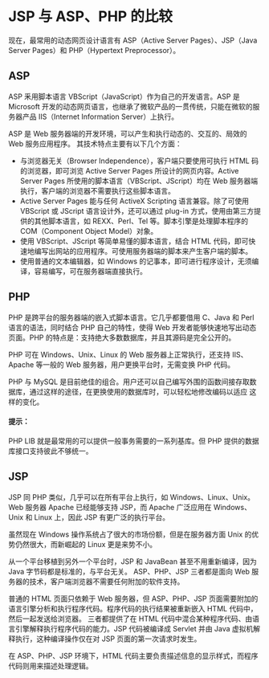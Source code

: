 # JSP 与 ASP、PHP 的比较

现在，最常用的动态网页设计语言有 ASP（Active Server Pages）、JSP（Java Server Pages）和 PHP（Hypertext Preprocessor）。

## ASP

ASP 釆用脚本语言 VBScript（JavaScript）作为自己的开发语言。ASP 是 Microsoft 开发的动态网页语言，也继承了微软产品的一贯传统，只能在微软的服务器产品 IIS（Internet Information Server）上执行。

ASP 是 Web 服务器端的开发环境，可以产生和执行动态的、交互的、局效的 Web 服务应用程序。 其技术特点主要有以下几个方面：

*   与浏览器无关（Browser Independence），客户端只要使用可执行 HTML 码的浏览器，即可浏览 Active Server Pages 所设计的网页内容。Active Server Pages 所使用的脚本语言（VBScript、JScript）均在 Web 服务器端执行，客户端的浏览器不需要执行这些脚本语言。
*   Active Server Pages 能与任何 ActiveX Scripting 语言兼容。除了可使用 VBScript 或 JScript 语言设计外，还可以通过 plug-in 方式，使用由第三方提供的其他脚本语言，如 REXX、Perl、Tel 等。脚本引擎是处理脚本程序的 COM（Component Object Model）对象。
*   使用 VBScript、JScript 等简单易懂的脚本语言，结合 HTML 代码，即可快速地编写出网站的应用程序。可使用服务器端的脚本来产生客户端的脚本。
*   使用普通的文本编辑器，如 Windows 的记事本，即可进行程序设计，无须编译，容易编写，可在服务器端直接执行。

## PHP

PHP 是跨平台的服务器端的嵌入式脚本语言。它几乎都要借用 C、Java 和 Perl 语言的语法，同时结合 PHP 自己的特性，使得 Web 开发者能够快速地写出动态页面。PHP 的特点是：支持绝大多数数据库，并且其源码是完全公开的。

PHP 可在 Windows、Unix、Linux 的 Web 服务器上正常执行，还支持 IIS、Apache 等一般的 Web 服务器，用户更换平台时，无需变换 PHP 代码。

PHP 与 MySQL 是目前绝佳的组合。用户还可以自己编写外围的函数间接存取数据库，通过这样的途径，在更换使用的数据库时，可以轻松地修改编码以适应 这样的变化。

#### 提示：

PHP LIB 就是最常用的可以提供一般事务需要的一系列基库。但 PHP 提供的数据库接口支持彼此不够统一。

## JSP

JSP 同 PHP 类似，几乎可以在所有平台上执行，如 Windows、Linux、Unix。Web 服务器 Apache 已经能够支持 JSP，而 Apache 广泛应用在 Windows、Unix 和 Linux 上，因此 JSP 有更广泛的执行平台。

虽然现在 Windows 操作系统占了很大的市场份额，但是在服务器方面 Unix 的优势仍然很大，而新崛起的 Linux 更是来势不小。

从一个平台移植到另外一个平台时，JSP 和 JavaBean 甚至不用重新编译，因为 Java 字节码都是标准的，与平台无关。 ASP、PHP、JSP 三者都是面向 Web 服务器的技术，客户端浏览器不需要任何附加的软件支持。

普通的 HTML 页面只依赖于 Web 服务器，但 ASP、PHP、JSP 页面需要附加的语言引擎分析和执行程序代码。程序代码的执行结果被重新嵌入 HTML 代码中，然后一起发送给浏览器。 三者都提供了在 HTML 代码中混合某种程序代码、由语言引擎解释执行程序代码的能力。JSP 代码被编译成 Servlet 并由 Java 虚拟机解释执行，这种编译操作仅在对 JSP 页面的第一次请求时发生。

在 ASP、PHP、JSP 环境下，HTML 代码主要负责描述信息的显示样式，而程序代码则用来描述处理逻辑。